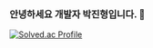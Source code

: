 ### 안녕하세요 개발자 박진형입니다. 👋

[![Solved.ac Profile](http://mazassumnida.wtf/api/v2/generate_badge?boj=jinhyoung9380)](https://solved.ac/jinhyoung9380/)

<!--
**jinhyeongpark/jinhyeongpark** is a ✨ _special_ ✨ repository because its `README.md` (this file) appears on your GitHub profile.

Here are some ideas to get you started:

- 🔭 I’m currently working on ...
- 🌱 I’m currently learning ...
- 👯 I’m looking to collaborate on ...
- 🤔 I’m looking for help with ...
- 💬 Ask me about ...
- 📫 How to reach me: ...
- 😄 Pronouns: ...
- ⚡ Fun fact: ...
-->

